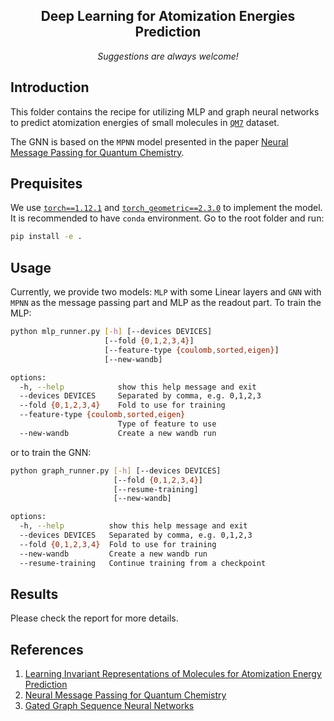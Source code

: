<div align="center">

<h2> Deep Learning for Atomization Energies Prediction </h2>

_Suggestions are always welcome!_

</div>

## Introduction
This folder contains the recipe for utilizing MLP and graph neural networks to predict atomization energies of small molecules in [`QM7`](http://quantum-machine.org/datasets/) dataset.

The GNN is based on the `MPNN` model presented in the paper [Neural Message Passing for Quantum Chemistry](https://arxiv.org/abs/1704.01212).

## Prequisites
We use [`torch==1.12.1`](https://pytorch.org/get-started/previous-versions/#linux-and-windows-6) and [`torch_geometric==2.3.0`](https://pytorch-geometric.readthedocs.io/en/latest/install/installation.html) to implement the model. It is recommended to have `conda` environment. Go to the root folder and run:
```bash
pip install -e .
```

## Usage
Currently, we provide two models: `MLP` with some Linear layers and `GNN` with `MPNN` as the message passing part and MLP as the readout part. To train the MLP:
```bash
python mlp_runner.py [-h] [--devices DEVICES]
                     [--fold {0,1,2,3,4}]
                     [--feature-type {coulomb,sorted,eigen}]
                     [--new-wandb]

options:
  -h, --help            show this help message and exit
  --devices DEVICES     Separated by comma, e.g. 0,1,2,3
  --fold {0,1,2,3,4}    Fold to use for training
  --feature-type {coulomb,sorted,eigen}
                        Type of feature to use
  --new-wandb           Create a new wandb run
```

or to train the GNN:
```bash
python graph_runner.py [-h] [--devices DEVICES]
                       [--fold {0,1,2,3,4}]
                       [--resume-training]
                       [--new-wandb]

options:
  -h, --help          show this help message and exit
  --devices DEVICES   Separated by comma, e.g. 0,1,2,3
  --fold {0,1,2,3,4}  Fold to use for training
  --new-wandb         Create a new wandb run
  --resume-training   Continue training from a checkpoint
```

## Results
Please check the report for more details.

## References
1. [Learning Invariant Representations of Molecules for Atomization Energy Prediction](https://proceedings.neurips.cc/paper_files/paper/2012/file/115f89503138416a242f40fb7d7f338e-Paper.pdf)
2. [Neural Message Passing for Quantum Chemistry](https://arxiv.org/pdf/1704.01212.pdf)
3. [Gated Graph Sequence Neural Networks](https://arxiv.org/pdf/1511.05493.pdf)